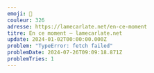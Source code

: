 ```yaml
---
emoji: 🍱
couleur: 326
adresse: https://lamecarlate.net/en-ce-moment
titre: En ce moment — lamecarlate.net
update: 2024-01-02T00:00:00.000Z
problem: "TypeError: fetch failed"
problemDate: 2024-07-26T09:09:18.871Z
problemTries: 1
---
```

